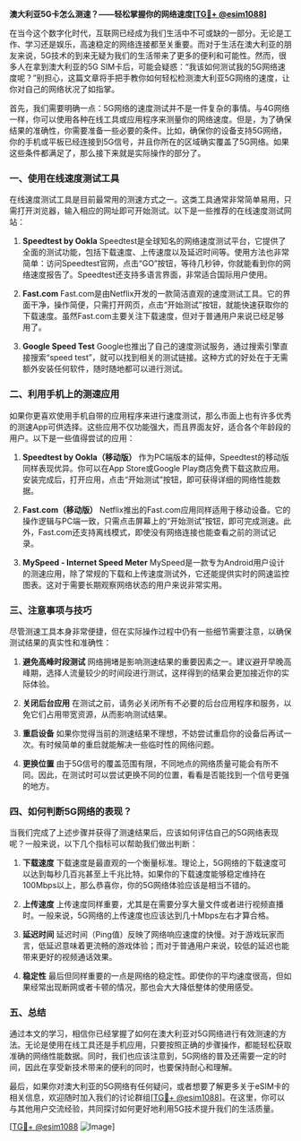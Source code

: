 **澳大利亚5G卡怎么测速？——轻松掌握你的网络速度[[TG💪+ @esim1088](https://t.me/s/esim1088)]**

在当今这个数字化时代，互联网已经成为我们生活中不可或缺的一部分。无论是工作、学习还是娱乐，高速稳定的网络连接都至关重要。而对于生活在澳大利亚的朋友来说，5G技术的到来无疑为我们的生活带来了更多的便利和可能性。然而，很多人在拿到澳大利亚的5G SIM卡后，可能会疑惑：“我该如何测试我的5G网络速度呢？”别担心，这篇文章将手把手教你如何轻松检测澳大利亚5G网络的速度，让你对自己的网络状况了如指掌。

首先，我们需要明确一点：5G网络的速度测试并不是一件复杂的事情。与4G网络一样，你可以使用各种在线工具或应用程序来测量你的网络速度。但是，为了确保结果的准确性，你需要准备一些必要的条件。比如，确保你的设备支持5G网络，你的手机或平板已经连接到5G信号，并且你所在的区域确实覆盖了5G网络。如果这些条件都满足了，那么接下来就是实际操作的部分了。

### **一、使用在线速度测试工具**

在线速度测试工具是目前最常用的测速方式之一。这类工具通常非常简单易用，只需打开浏览器，输入相应的网址即可开始测试。以下是一些推荐的在线速度测试网站：

1. **Speedtest by Ookla**
   Speedtest是全球知名的网络速度测试平台，它提供了全面的测试功能，包括下载速度、上传速度以及延迟时间等。使用方法也非常简单：访问Speedtest官网，点击“GO”按钮，等待几秒钟，你就能看到你的网络速度报告了。Speedtest还支持多语言界面，非常适合国际用户使用。

2. **Fast.com**
   Fast.com是由Netflix开发的一款简洁直观的速度测试工具。它的界面干净，操作简便，只需打开网页，点击“开始测试”按钮，就能快速获取你的下载速度。虽然Fast.com主要关注下载速度，但对于普通用户来说已经足够用了。

3. **Google Speed Test**
   Google也推出了自己的速度测试服务，通过搜索引擎直接搜索“speed test”，就可以找到相关的测试链接。这种方式的好处在于无需额外安装任何软件，随时随地都可以进行测试。

### **二、利用手机上的测速应用**

如果你更喜欢使用手机自带的应用程序来进行速度测试，那么市面上也有许多优秀的测速App可供选择。这些应用不仅功能强大，而且界面友好，适合各个年龄段的用户。以下是一些值得尝试的应用：

1. **Speedtest by Ookla（移动版）**
   作为PC端版本的延伸，Speedtest的移动版同样表现优异。你可以在App Store或Google Play商店免费下载这款应用。安装完成后，打开应用，点击“开始测试”按钮，即可获得详细的网络性能数据。

2. **Fast.com（移动版）**
   Netflix推出的Fast.com应用同样适用于移动设备。它的操作逻辑与PC端一致，只需点击屏幕上的“开始测试”按钮，即可完成测速。此外，Fast.com还支持离线模式，即使没有网络连接也能查看之前的测试记录。

3. **MySpeed - Internet Speed Meter**
   MySpeed是一款专为Android用户设计的测速应用，除了常规的下载和上传速度测试外，它还能提供实时的网速监控图表。这对于需要长期观察网络状态的用户来说非常实用。

### **三、注意事项与技巧**

尽管测速工具本身非常便捷，但在实际操作过程中仍有一些细节需要注意，以确保测试结果的真实性和准确性：

1. **避免高峰时段测试**
   网络拥堵是影响测速结果的重要因素之一。建议避开早晚高峰期，选择人流量较少的时间段进行测试，这样得到的结果会更加接近你的实际体验。

2. **关闭后台应用**
   在测试之前，请务必关闭所有不必要的后台应用程序和服务，以免它们占用带宽资源，从而影响测试结果。

3. **重启设备**
   如果你觉得当前的测速结果不理想，不妨尝试重启你的设备后再试一次。有时候简单的重启就能解决一些临时性的网络问题。

4. **更换位置**
   由于5G信号的覆盖范围有限，不同地点的网络质量可能会有所不同。因此，在测试时可以尝试更换不同的位置，看看是否能找到一个信号更强的地方。

### **四、如何判断5G网络的表现？**

当我们完成了上述步骤并获得了测速结果后，应该如何评估自己的5G网络表现呢？一般来说，以下几个指标可以帮助我们做出判断：

1. **下载速度**
   下载速度是最直观的一个衡量标准。理论上，5G网络的下载速度可以达到每秒几百兆甚至上千兆比特。如果你的下载速度能够稳定维持在100Mbps以上，那么恭喜你，你的5G网络体验应该是相当不错的。

2. **上传速度**
   上传速度同样重要，尤其是在需要分享大量文件或者进行视频直播时。一般来说，5G网络的上传速度也应该达到几十Mbps左右才算合格。

3. **延迟时间**
   延迟时间（Ping值）反映了网络响应速度的快慢。对于游戏玩家而言，低延迟意味着更流畅的游戏体验；而对于普通用户来说，较低的延迟也能带来更好的视频通话效果。

4. **稳定性**
   最后但同样重要的一点是网络的稳定性。即使你的平均速度很高，但如果经常出现断网或者卡顿的情况，那也会大大降低整体的使用感受。

### **五、总结**

通过本文的学习，相信你已经掌握了如何在澳大利亚对5G网络进行有效测速的方法。无论是使用在线工具还是手机应用，只要按照正确的步骤操作，都能轻松获取准确的网络性能数据。同时，我们也应该注意到，5G网络的普及还需要一定的时间，因此在享受新技术带来的便利的同时，也要保持耐心和理解。

最后，如果你对澳大利亚的5G网络有任何疑问，或者想要了解更多关于eSIM卡的相关信息，欢迎随时加入我们的讨论群组[[TG💪+ @esim1088](https://t.me/s/esim1088)]。在这里，你可以与其他用户交流经验，共同探讨如何更好地利用5G技术提升我们的生活质量。

[[TG💪+ @esim1088](https://t.me/s/esim1088) ![Image](https://i.postimg.cc/4NQfJmqS/Snipaste-2025-05-13-00-14-12.png)]